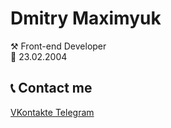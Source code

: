 <div>
  <h1>Dmitry Maximyuk</h1>
  <p>⚒️ Front-end Developer</br>🎂 23.02.2004</h3>
<div>

<div>
  <h2>📞 Contact me</h2>
    <a href="https://vk.com/id419149056" _target="blank">
      <!-- <img src="./assets/vk-logo.png" alt="" width="25px" height="25px"> -->
      <span class="social__text-buttons">VKontakte</span>
    </a>
    <a href="https://t.me/d_maximyuk" _target="blank">
      <!-- <img src="./assets/tg-logo.png" alt="" width="25px" height="25px"> -->
      <span class="social__text-buttons">Telegram</span>
    </a>
<div>
